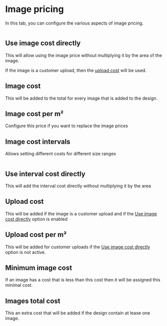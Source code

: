 # Image pricing

In this tab, you can configure the various aspects of image pricing.

<img srcset="/productdesigner/images/image-pricing.jpg 2x" class=" padding border">

## Use image cost directly

This will allow using the image price without
multiplying it by the area of the image.

If the image is a customer upload, then the [upload cost](#upload-cost) will be used.

## Image cost

This will be added to the total for every image that is added to the design.

## Image cost per m²

Configure this price if you want to replace the image prices

## Image cost intervals

Allows setting different costs for different size ranges

<img srcset="/productdesigner/images/image-interval-cost.jpg 2x">

## Use interval cost directly

This will add the interval cost directly without multiplying it by the area

## Upload cost

This will be added if the image is a customer upload and if
the [Use image cost directly](/productdesigner/product-config/22-image-pricing.md#use-image-cost-directly)
option is enabled

## Upload cost per m²

This will be added for customer uploads if
the [Use image cost directly](/productdesigner/product-config/22-image-pricing.md#use-image-cost-directly)
option is not active.

## Minimum image cost

If an image has a cost that is less than this cost then it will be assigned this minimal cost.

## Images total cost

This an extra cost that will be added if the design contain at lease one image.
